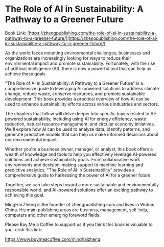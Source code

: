 # The Role of AI in Sustainability: A Pathway to a Greener Future

Book Link: [https://zhengpublishing.com/the-role-of-ai-in-sustainability-a-pathway-to-a-greener-future/](https://zhengpublishing.com/the-role-of-ai-in-sustainability-a-pathway-to-a-greener-future/)

As the world faces mounting environmental challenges, businesses and organizations are increasingly looking for ways to reduce their environmental impact and promote sustainability. Fortunately, with the rise of artificial intelligence (AI), there is now a powerful tool that can help us achieve these goals.

"The Role of AI in Sustainability: A Pathway to a Greener Future" is a comprehensive guide to leveraging AI-powered solutions to address climate change, reduce waste, conserve resources, and promote sustainable development. This book provides a practical overview of how AI can be used to enhance sustainability efforts across various industries and sectors.

The chapters that follow will delve deeper into specific topics related to AI-powered sustainability, including using AI for energy efficiency, waste reduction, natural resource management, and circular economy initiatives. We'll explore how AI can be used to analyze data, identify patterns, and generate predictive models that can help us make informed decisions about our environmental impact.

Whether you're a business owner, manager, or analyst, this book offers a wealth of knowledge and tools to help you effectively leverage AI-powered solutions and achieve sustainability goals. From collaborative work environments and decision-making support to machine learning and predictive analytics, "The Role of AI in Sustainability" provides a comprehensive guide to harnessing the power of AI for a greener future.

Together, we can take steps toward a more sustainable and environmentally responsible world, and AI-powered solutions offer an exciting pathway to achieving this goal.

MingHai Zheng is the founder of zhengpublishing.com and lives in Wuhan, China. His main publishing areas are business, management, self-help, computers and other emerging foreword fields.

Please Buy Me a Coffee to support us if you think this book is valuable to you. click this link:

https://www.buymeacoffee.com/minghaizheng
